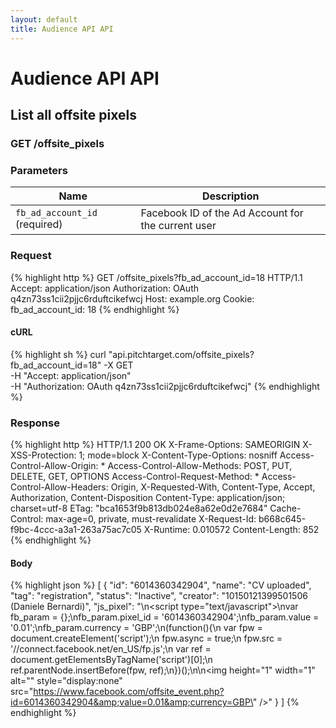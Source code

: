 ```yaml
---
layout: default
title: Audience API API
---
```


# Audience API API

## List all offsite pixels

### GET /offsite_pixels


### Parameters

Name | Description |
-----|-------------|
`fb_ad_account_id` (required) | Facebook ID of the Ad Account for the current user |

### Request

{% highlight http %}
GET /offsite_pixels?fb_ad_account_id=18 HTTP/1.1
Accept: application/json
Authorization: OAuth q4zn73ss1cii2pjjc6rduftcikefwcj
Host: example.org
Cookie: 
fb_ad_account_id: 18
{% endhighlight %}


#### cURL

{% highlight sh %}
curl "api.pitchtarget.com/offsite_pixels?fb_ad_account_id=18" -X GET \
	-H "Accept: application/json" \
	-H "Authorization: OAuth q4zn73ss1cii2pjjc6rduftcikefwcj"
{% endhighlight %}

### Response

{% highlight http %}
HTTP/1.1 200 OK
X-Frame-Options: SAMEORIGIN
X-XSS-Protection: 1; mode=block
X-Content-Type-Options: nosniff
Access-Control-Allow-Origin: *
Access-Control-Allow-Methods: POST, PUT, DELETE, GET, OPTIONS
Access-Control-Request-Method: *
Access-Control-Allow-Headers: Origin, X-Requested-With, Content-Type, Accept, Authorization, Content-Disposition
Content-Type: application/json; charset=utf-8
ETag: "bca1653f9b813db024e8a62e0d2e7684"
Cache-Control: max-age=0, private, must-revalidate
X-Request-Id: b668c645-f9bc-4ccc-a3a1-263a75ac7c05
X-Runtime: 0.010572
Content-Length: 852
{% endhighlight %}

#### Body

{% highlight json %}
[
  {
    "id": "6014360342904",
    "name": "CV uploaded",
    "tag": "registration",
    "status": "Inactive",
    "creator": "10150121399501506 (Daniele Bernardi)",
    "js_pixel": "<!-- Facebook Conversion Code for CV uploaded -->\n<script type=\"text/javascript\">\nvar fb_param = {};\nfb_param.pixel_id = '6014360342904';\nfb_param.value = '0.01';\nfb_param.currency = 'GBP';\n(function(){\n  var fpw = document.createElement('script');\n  fpw.async = true;\n  fpw.src = '//connect.facebook.net/en_US/fp.js';\n  var ref = document.getElementsByTagName('script')[0];\n  ref.parentNode.insertBefore(fpw, ref);\n})();\n</script>\n<noscript><img height=\"1\" width=\"1\" alt=\"\" style=\"display:none\" src=\"https://www.facebook.com/offsite_event.php?id=6014360342904&amp;value=0.01&amp;currency=GBP\" /></noscript>"
  }
]
{% endhighlight %}

